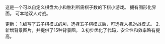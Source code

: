 这是一个可以自定义棋盘大小和胜利所需棋子数的下棋小游戏。
拥有图形化界面。
可本地双人对战。


更新：
1.编写了五子棋模式的AI，选择五子棋模式后，可选择人机对战模式。
2.新增背景图片，并提供了15种背景图。
3.初步优化了代码，安全性和效率略有提高。
